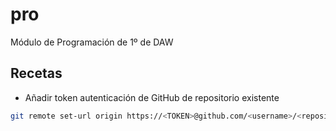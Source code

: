 # pro
Módulo de Programación de 1º de DAW
## Recetas
* Añadir token autenticación de GitHub de repositorio existente
```bash
git remote set-url origin https://<TOKEN>@github.com/<username>/<repository_name>.git
```